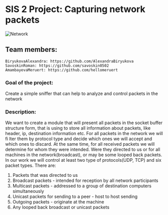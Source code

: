 # SIS 2 Project: Capturing network packets 
![Network](https://res-3.cloudinary.com/crunchbase-production/image/upload/c_lpad,h_256,w_256,f_auto,q_auto:eco/v1493701906/jwsxmtgk1rsjo9yp61ik.png)
## Team members:
	BiryukovaAlexandra: https://github.com/AlexandraBiryukova
	SavoskinRoman: https://github.com/savoskin0502
	AmambayevaMeruert: https://github.com/hellomeruert
	
	
### Goal of the project: 
Create a simple sniffer that can help to analyze and control packets in the network

### Description: 
We want to create a module that will present all packets in the socket buffer structure form, that is using to store all information about packets, like header, ip, destination information etc. For all packets in the network we will fi lter them by protocol type and decide which ones we will accept and which ones to discard. At the same time, for all received packets we will determine for whom they were intended. Were they directed to us or for all machines in the network(broadcast), or may be some looped back packets.
In our work we will control at least two type of protocols(UDP, TCP) and six packet types. There are:
1. Packets that was directed to us
2. Broadcast packets - intended for reception by all network participants
3. Multicast packets - addressed to a group of destination computers simultaneously
4. Unicast packets for sending to a peer - host to host sending
5. Outgoing packets - originate at the machine
6. Any looped back broadcast or unicast packets
